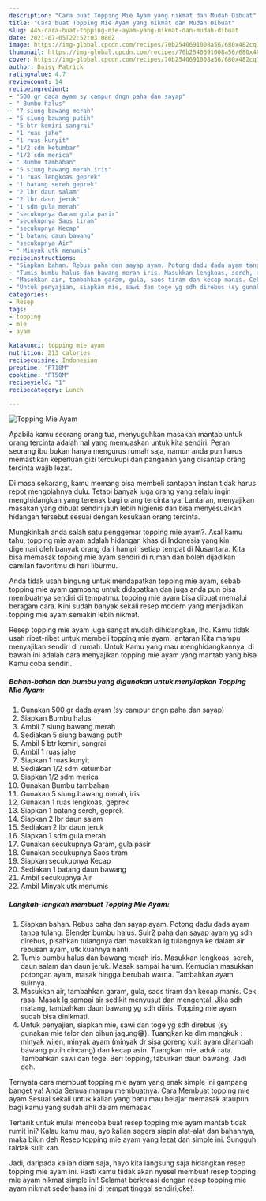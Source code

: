 ```yaml
---
description: "Cara buat Topping Mie Ayam yang nikmat dan Mudah Dibuat"
title: "Cara buat Topping Mie Ayam yang nikmat dan Mudah Dibuat"
slug: 445-cara-buat-topping-mie-ayam-yang-nikmat-dan-mudah-dibuat
date: 2021-07-05T22:52:03.080Z
image: https://img-global.cpcdn.com/recipes/70b2540691008a56/680x482cq70/topping-mie-ayam-foto-resep-utama.jpg
thumbnail: https://img-global.cpcdn.com/recipes/70b2540691008a56/680x482cq70/topping-mie-ayam-foto-resep-utama.jpg
cover: https://img-global.cpcdn.com/recipes/70b2540691008a56/680x482cq70/topping-mie-ayam-foto-resep-utama.jpg
author: Daisy Patrick
ratingvalue: 4.7
reviewcount: 14
recipeingredient:
- "500 gr dada ayam sy campur dngn paha dan sayap"
- " Bumbu halus"
- "7 siung bawang merah"
- "5 siung bawang putih"
- "5 btr kemiri sangrai"
- "1 ruas jahe"
- "1 ruas kunyit"
- "1/2 sdm ketumbar"
- "1/2 sdm merica"
- " Bumbu tambahan"
- "5 siung bawang merah iris"
- "1 ruas lengkoas geprek"
- "1 batang sereh geprek"
- "2 lbr daun salam"
- "2 lbr daun jeruk"
- "1 sdm gula merah"
- "secukupnya Garam gula pasir"
- "secukupnya Saos tiram"
- "secukupnya Kecap"
- "1 batang daun bawang"
- "secukupnya Air"
- " Minyak utk menumis"
recipeinstructions:
- "Siapkan bahan. Rebus paha dan sayap ayam. Potong dadu dada ayam tanpa tulang. Blender bumbu halus. Suir2 paha dan sayap ayam yg sdh direbus, pisahkan tulangnya dan masukkan lg tulangnya ke dalam air rebusan ayam, utk kuahnya nanti."
- "Tumis bumbu halus dan bawang merah iris. Masukkan lengkoas, sereh, daun salam dan daun jeruk. Masak sampai harum. Kemudian masukkan potongan ayam, masak hingga berubah warna. Tambahkan ayam suirnya."
- "Masukkan air, tambahkan garam, gula, saos tiram dan kecap manis. Cek rasa. Masak lg sampai air sedikit menyusut dan mengental. Jika sdh matang, tambahkan daun bawang yg sdh diiris. Topping mie ayam sudah bisa dinikmati."
- "Untuk penyajian, siapkan mie, sawi dan toge yg sdh direbus (sy gunakan mie telor dan bihun jagung😁). Tuangkan ke dlm mangkuk : minyak wijen, minyak ayam (minyak dr sisa goreng kulit ayam ditambah bawang putih cincang) dan kecap asin. Tuangkan mie, aduk rata. Tambahkan sawi dan toge. Beri topping, taburkan daun bawang. Jadi deh."
categories:
- Resep
tags:
- topping
- mie
- ayam

katakunci: topping mie ayam 
nutrition: 213 calories
recipecuisine: Indonesian
preptime: "PT18M"
cooktime: "PT50M"
recipeyield: "1"
recipecategory: Lunch

---
```



![Topping Mie Ayam](https://img-global.cpcdn.com/recipes/70b2540691008a56/680x482cq70/topping-mie-ayam-foto-resep-utama.jpg)

Apabila kamu seorang orang tua, menyuguhkan masakan mantab untuk orang tercinta adalah hal yang memuaskan untuk kita sendiri. Peran seorang ibu bukan hanya mengurus rumah saja, namun anda pun harus memastikan keperluan gizi tercukupi dan panganan yang disantap orang tercinta wajib lezat.

Di masa  sekarang, kamu memang bisa membeli santapan instan tidak harus repot mengolahnya dulu. Tetapi banyak juga orang yang selalu ingin menghidangkan yang terenak bagi orang tercintanya. Lantaran, menyajikan masakan yang dibuat sendiri jauh lebih higienis dan bisa menyesuaikan hidangan tersebut sesuai dengan kesukaan orang tercinta. 



Mungkinkah anda salah satu penggemar topping mie ayam?. Asal kamu tahu, topping mie ayam adalah hidangan khas di Indonesia yang kini digemari oleh banyak orang dari hampir setiap tempat di Nusantara. Kita bisa memasak topping mie ayam sendiri di rumah dan boleh dijadikan camilan favoritmu di hari liburmu.

Anda tidak usah bingung untuk mendapatkan topping mie ayam, sebab topping mie ayam gampang untuk didapatkan dan juga anda pun bisa membuatnya sendiri di tempatmu. topping mie ayam bisa dibuat memalui beragam cara. Kini sudah banyak sekali resep modern yang menjadikan topping mie ayam semakin lebih nikmat.

Resep topping mie ayam juga sangat mudah dihidangkan, lho. Kamu tidak usah ribet-ribet untuk membeli topping mie ayam, lantaran Kita mampu menyajikan sendiri di rumah. Untuk Kamu yang mau menghidangkannya, di bawah ini adalah cara menyajikan topping mie ayam yang mantab yang bisa Kamu coba sendiri.

<!--inarticleads1-->

##### Bahan-bahan dan bumbu yang digunakan untuk menyiapkan Topping Mie Ayam:

1. Gunakan 500 gr dada ayam (sy campur dngn paha dan sayap)
1. Siapkan  Bumbu halus
1. Ambil 7 siung bawang merah
1. Sediakan 5 siung bawang putih
1. Ambil 5 btr kemiri, sangrai
1. Ambil 1 ruas jahe
1. Siapkan 1 ruas kunyit
1. Sediakan 1/2 sdm ketumbar
1. Siapkan 1/2 sdm merica
1. Gunakan  Bumbu tambahan
1. Gunakan 5 siung bawang merah, iris
1. Gunakan 1 ruas lengkoas, geprek
1. Siapkan 1 batang sereh, geprek
1. Siapkan 2 lbr daun salam
1. Sediakan 2 lbr daun jeruk
1. Siapkan 1 sdm gula merah
1. Gunakan secukupnya Garam, gula pasir
1. Gunakan secukupnya Saos tiram
1. Siapkan secukupnya Kecap
1. Sediakan 1 batang daun bawang
1. Ambil secukupnya Air
1. Ambil  Minyak utk menumis




<!--inarticleads2-->

##### Langkah-langkah membuat Topping Mie Ayam:

1. Siapkan bahan. Rebus paha dan sayap ayam. Potong dadu dada ayam tanpa tulang. Blender bumbu halus. Suir2 paha dan sayap ayam yg sdh direbus, pisahkan tulangnya dan masukkan lg tulangnya ke dalam air rebusan ayam, utk kuahnya nanti.
1. Tumis bumbu halus dan bawang merah iris. Masukkan lengkoas, sereh, daun salam dan daun jeruk. Masak sampai harum. Kemudian masukkan potongan ayam, masak hingga berubah warna. Tambahkan ayam suirnya.
1. Masukkan air, tambahkan garam, gula, saos tiram dan kecap manis. Cek rasa. Masak lg sampai air sedikit menyusut dan mengental. Jika sdh matang, tambahkan daun bawang yg sdh diiris. Topping mie ayam sudah bisa dinikmati.
1. Untuk penyajian, siapkan mie, sawi dan toge yg sdh direbus (sy gunakan mie telor dan bihun jagung😁). Tuangkan ke dlm mangkuk : minyak wijen, minyak ayam (minyak dr sisa goreng kulit ayam ditambah bawang putih cincang) dan kecap asin. Tuangkan mie, aduk rata. Tambahkan sawi dan toge. Beri topping, taburkan daun bawang. Jadi deh.




Ternyata cara membuat topping mie ayam yang enak simple ini gampang banget ya! Anda Semua mampu membuatnya. Cara Membuat topping mie ayam Sesuai sekali untuk kalian yang baru mau belajar memasak ataupun bagi kamu yang sudah ahli dalam memasak.

Tertarik untuk mulai mencoba buat resep topping mie ayam mantab tidak rumit ini? Kalau kamu mau, ayo kalian segera siapin alat-alat dan bahannya, maka bikin deh Resep topping mie ayam yang lezat dan simple ini. Sungguh taidak sulit kan. 

Jadi, daripada kalian diam saja, hayo kita langsung saja hidangkan resep topping mie ayam ini. Pasti kamu tiidak akan nyesel membuat resep topping mie ayam nikmat simple ini! Selamat berkreasi dengan resep topping mie ayam nikmat sederhana ini di tempat tinggal sendiri,oke!.

